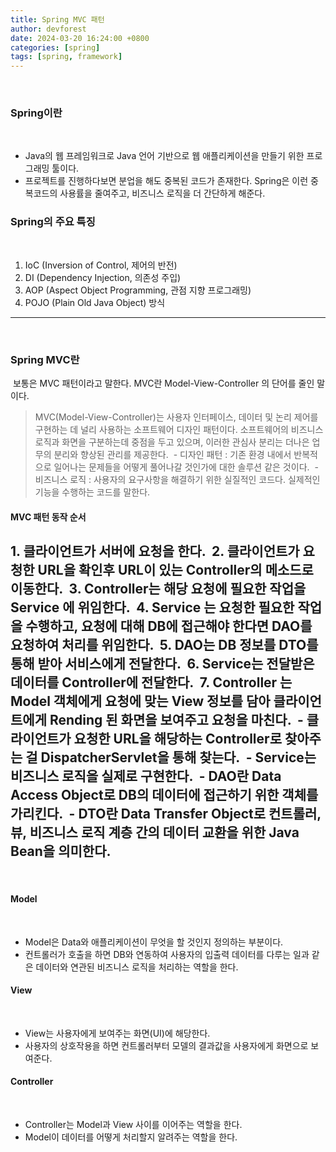 ```yaml
---
title: Spring MVC 패턴
author: devforest
date: 2024-03-20 16:24:00 +0800
categories: [spring]
tags: [spring, framework]
---
```

​
### Spring이란
​
-   Java의 웹 프레임워크로 Java 언어 기반으로 웹 애플리케이션을 만들기 위한 프로그래밍 툴이다.
-   프로젝트를 진행하다보면 분업을 해도 중복된 코드가 존재한다. Spring은 이런 중복코드의 사용률을 줄여주고, 비즈니스 로직을 더 간단하게 해준다.
​
### Spring의 주요 특징
​
1.  IoC (Inversion of Control, 제어의 반전)
2.  DI (Dependency Injection, 의존성 주입)
3.  AOP (Aspect Object Programming, 관점 지향 프로그래밍)
4.  POJO (Plain Old Java Object) 방식
​
---
​
### Spring MVC란
​
보통은 MVC 패턴이라고 말한다. MVC란 Model-View-Controller 의 단어를 줄인 말이다.
​
> MVC(Model-View-Controller)는 사용자 인터페이스, 데이터 및 논리 제어를 구현하는 데 널리 사용하는 소프트웨어 디자인 패턴이다. 소프트웨어의 비즈니스 로직과 화면을 구분하는데 중점을 두고 있으며, 이러한 관심사 분리는 더나은 업무의 분리와 향상된 관리를 제공한다.
​
\- 디자인 패턴 : 기존 환경 내에서 반복적으로 일어나는 문제들을 어떻게 풀어나갈 것인가에 대한 솔루션 같은 것이다.
​
\- 비즈니스 로직 : 사용자의 요구사항을 해결하기 위한 실질적인 코드다. 실제적인 기능을 수행하는 코드를 말한다.
​
​
#### MVC 패턴 동작 순서
​
1\. 클라이언트가 서버에 요청을 한다.
​
2\. 클라이언트가 요청한 URL을 확인후 URL이 있는 Controller의 메소드로 이동한다.
​
3\. Controller는 해당 요청에 필요한 작업을 Service 에 위임한다.
​
4\. Service 는 요청한 필요한 작업을 수행하고, 요청에 대해 DB에 접근해야 한다면 DAO를 요청하여 처리를 위임한다.
​
5\. DAO는 DB 정보를 DTO를 통해 받아 서비스에게 전달한다.
​
6\. Service는 전달받은 데이터를 Controller에 전달한다.
​
7\. Controller 는 Model 객체에게 요청에 맞는 View 정보를 담아 클라이언트에게 Rending 된 화면을 보여주고 요청을 마친다.
​
\- 클라이언트가 요청한 URL을 해당하는 Controller로 찾아주는 걸 DispatcherServlet을 통해 찾는다.
​
\- Service는 비즈니스 로직을 실제로 구현한다.
​
\- DAO란 Data Access Object로 DB의 데이터에 접근하기 위한 객체를 가리킨다.
​
\- DTO란 Data Transfer Object로 컨트롤러, 뷰, 비즈니스 로직 계층 간의 데이터 교환을 위한 Java Bean을 의미한다.
​
---
​
#### Model
​
-   Model은 Data와 애플리케이션이 무엇을 할 것인지 정의하는 부분이다. 
-   컨트롤러가 호출을 하면 DB와 연동하여 사용자의 입출력 데이터를 다루는 일과 같은 데이터와 연관된 비즈니스 로직을 처리하는 역할을 한다.
​
#### View
​
-   View는 사용자에게 보여주는 화면(UI)에 해당한다.
-   사용자의 상호작용을 하면 컨트롤러부터 모델의 결과값을 사용자에게 화면으로 보여준다.
​
#### Controller
​
-   Controller는 Model과 View 사이를 이어주는 역할을 한다.
-   Model이 데이터를 어떻게 처리할지 알려주는 역할을 한다.
